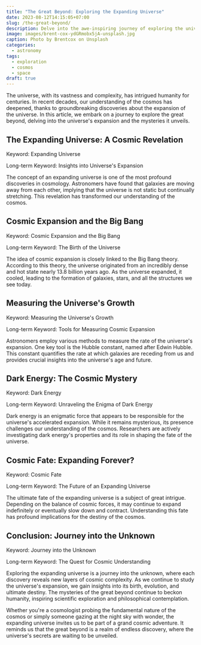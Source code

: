 ```yaml
---
title: "The Great Beyond: Exploring the Expanding Universe"
date: 2023-08-12T14:15:05+07:00
slug: /the-great-beyond/
description: Delve into the awe-inspiring journey of exploring the universe's expansion and the mysteries it unveils.
image: images/brent-cox-ydGRmobx5jA-unsplash.jpg
caption: Photo by Brentcox on Unsplash
categories:
  - astronomy
tags:
  - exploration
  - cosmos
  - space
draft: true
---
```


The universe, with its vastness and complexity, has intrigued humanity for centuries. In recent decades, our understanding of the cosmos has deepened, thanks to groundbreaking discoveries about the expansion of the universe. In this article, we embark on a journey to explore the great beyond, delving into the universe's expansion and the mysteries it unveils.

## The Expanding Universe: A Cosmic Revelation

Keyword: Expanding Universe

Long-term Keyword: Insights into Universe's Expansion

The concept of an expanding universe is one of the most profound discoveries in cosmology. Astronomers have found that galaxies are moving away from each other, implying that the universe is not static but continually stretching. This revelation has transformed our understanding of the cosmos.

## Cosmic Expansion and the Big Bang

Keyword: Cosmic Expansion and the Big Bang

Long-term Keyword: The Birth of the Universe

The idea of cosmic expansion is closely linked to the Big Bang theory. According to this theory, the universe originated from an incredibly dense and hot state nearly 13.8 billion years ago. As the universe expanded, it cooled, leading to the formation of galaxies, stars, and all the structures we see today.

## Measuring the Universe's Growth

Keyword: Measuring the Universe's Growth

Long-term Keyword: Tools for Measuring Cosmic Expansion

Astronomers employ various methods to measure the rate of the universe's expansion. One key tool is the Hubble constant, named after Edwin Hubble. This constant quantifies the rate at which galaxies are receding from us and provides crucial insights into the universe's age and future.

## Dark Energy: The Cosmic Mystery

Keyword: Dark Energy

Long-term Keyword: Unraveling the Enigma of Dark Energy

Dark energy is an enigmatic force that appears to be responsible for the universe's accelerated expansion. While it remains mysterious, its presence challenges our understanding of the cosmos. Researchers are actively investigating dark energy's properties and its role in shaping the fate of the universe.

## Cosmic Fate: Expanding Forever?

Keyword: Cosmic Fate

Long-term Keyword: The Future of an Expanding Universe

The ultimate fate of the expanding universe is a subject of great intrigue. Depending on the balance of cosmic forces, it may continue to expand indefinitely or eventually slow down and contract. Understanding this fate has profound implications for the destiny of the cosmos.

## Conclusion: Journey into the Unknown

Keyword: Journey into the Unknown

Long-term Keyword: The Quest for Cosmic Understanding

Exploring the expanding universe is a journey into the unknown, where each discovery reveals new layers of cosmic complexity. As we continue to study the universe's expansion, we gain insights into its birth, evolution, and ultimate destiny. The mysteries of the great beyond continue to beckon humanity, inspiring scientific exploration and philosophical contemplation.

Whether you're a cosmologist probing the fundamental nature of the cosmos or simply someone gazing at the night sky with wonder, the expanding universe invites us to be part of a grand cosmic adventure. It reminds us that the great beyond is a realm of endless discovery, where the universe's secrets are waiting to be unveiled.
